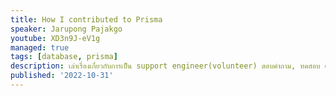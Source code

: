 ```yaml
---
title: How I contributed to Prisma
speaker: Jarupong Pajakgo
youtube: XD3n9J-eV1g
managed: true
tags: [database, prisma]
description: เล่าเรื่องเกี่ยวกับการเป็น support engineer(volunteer) ตอบคำถาม, ทดสอบ dev version, และหา solution ให้คนใน community
published: '2022-10-31'
---
```


